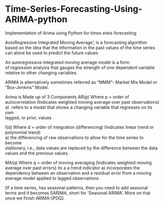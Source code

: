 # Time-Series-Forecasting-Using-ARIMA-python
Implementation of Arima using  Python for times ereis forecasting

AutoRegressive Integrated Moving Average’, is a forecasting algorithm based on the idea that the information in the past values of the time series can alone be used to predict the future values

An autoregressive integrated moving average model is a form of regression analysis that gauges the strength of one dependent variable relative to other changing variables. 

ARIMA is alternatively sometimes referred as “MMM”- Market Mix Model or “Box-Jenkins” Model.

Arima is Made up of 3 Components
AR(p) Where p = order of autocorrelation (Indicates weighted moving average over past observations) 
          a)  refers to a model that shows a changing variable that regresses on its own  
               lagged, or prior, values

I(d) Where d = order of integration (differencing) (Indicates linear trend or polynomial trend)  
           a) the differencing of raw observations to allow for the time series to become      
               stationary, i.e., data values are replaced by the difference between the data  
               values and the previous values.

MA(q) Where q = order of moving averaging (Indicates weighted moving average over past errors) its a a trend indicator
               a) incorporates the dependency between an observation and a residual 
                  error from a moving average model applied to lagged observations

[If a time series, has seasonal patterns, then you need to add seasonal terms and it becomes SARIMA, short for ‘Seasonal ARIMA’. More on that once we finish ARIMA-[PDQ]. 
